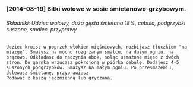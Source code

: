 ### [2014-08-19] Bitki wołowe w sosie śmietanowo-grzybowym.
###### Składniki: Udziec wołowy, duża gęsta śmietana 18%, cebula, podgrzybki suszone, smalec, przyprawy

```
Udziec kroisz w poprzek włókien mięśniowych, rozbijasz tłuczkiem "na miazgę". Smażysz na mocno rozgrzanym smalcu, na duzym ogniu, na brązowo. Odkładasz do naczynia obok, soląc usmażone mięso z dwóch stron. Do garnka wrzucasz pokrojoną w piórka cebulę. Dodajesz 4-5 suszonych podgrzybków. Smażysz na małym ogniu. Po przesmażeniu, dolewasz śmietanę, przyprawiasz.
Podawać z kaszą jęczmienną lub gryczaną.
```
